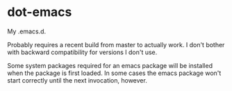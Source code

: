 # dot-emacs
My .emacs.d.

Probably requires a recent build from master to actually work. I don't bother with backward compatibility for versions I don't use.

Some system packages required for an emacs package will be installed when the package is first loaded. In some cases the emacs package won't start correctly until the next invocation, however.
